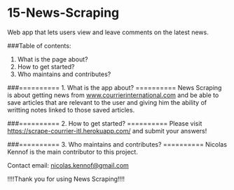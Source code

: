 # 15-News-Scraping
Web app that lets users view and leave comments on the latest news.

###Table of contents:
1. What is the page about?
2. How to get started?
3. Who maintains and contributes?

###========== 1. What is the app about? ==========
News Scraping is about getting news from www.courrierinternational.com and be able to save articles that are relevant to the user and giving him the ability of writting notes linked to those saved articles.

###========== 2. How to get started? ==========
Please visit https://scrape-courrier-itl.herokuapp.com/ and submit your answers!

###========== 3. Who maintains and contributes? ==========
Nicolas Kennof is the main contributor to this project.

Contact email: nicolas.kennof@gmail.com

!!!!Thank you for using News Scraping!!!!
